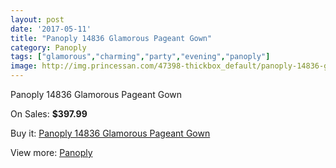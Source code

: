 ```yaml
---
layout: post
date: '2017-05-11'
title: "Panoply 14836 Glamorous Pageant Gown"
category: Panoply
tags: ["glamorous","charming","party","evening","panoply"]
image: http://img.princessan.com/47398-thickbox_default/panoply-14836-glamorous-pageant-gown.jpg
---
```

Panoply 14836 Glamorous Pageant Gown

On Sales: **$397.99**
<a href="https://www.princessan.com/en/panoply/21586-panoply-14836-glamorous-pageant-gown.html"><amp-img layout="responsive" width="600" height="600" src="//img.princessan.com/47398-thickbox_default/panoply-14836-glamorous-pageant-gown.jpg" alt="Panoply 14836 Glamorous Pageant Gown 0" /></a>
<a href="https://www.princessan.com/en/panoply/21586-panoply-14836-glamorous-pageant-gown.html"><amp-img layout="responsive" width="600" height="600" src="//img.princessan.com/47400-thickbox_default/panoply-14836-glamorous-pageant-gown.jpg" alt="Panoply 14836 Glamorous Pageant Gown 1" /></a>
<a href="https://www.princessan.com/en/panoply/21586-panoply-14836-glamorous-pageant-gown.html"><amp-img layout="responsive" width="600" height="600" src="//img.princessan.com/47399-thickbox_default/panoply-14836-glamorous-pageant-gown.jpg" alt="Panoply 14836 Glamorous Pageant Gown 2" /></a>

Buy it: [Panoply 14836 Glamorous Pageant Gown](https://www.princessan.com/en/panoply/21586-panoply-14836-glamorous-pageant-gown.html "Panoply 14836 Glamorous Pageant Gown")

View more: [Panoply](https://www.princessan.com/en/50-panoply "Panoply")